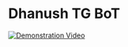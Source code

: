 # Dhanush TG BoT


 [![Demonstration Video](https://img.shields.io/badge/Demostration%20Video-blue)](https://drive.google.com/file/d/1or43NpGCXo_etDyT8DQL5nqB2bhw23JZ/view?usp=drivesdk)

